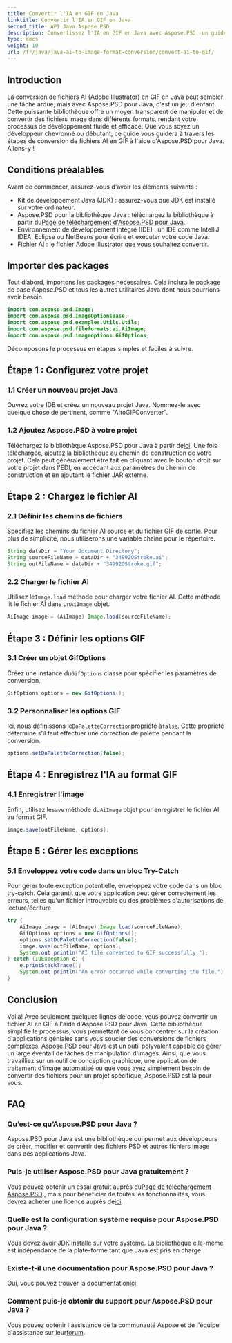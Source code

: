 ```yaml
---
title: Convertir l'IA en GIF en Java
linktitle: Convertir l'IA en GIF en Java
second_title: API Java Aspose.PSD
description: Convertissez l'IA en GIF en Java avec Aspose.PSD, un guide simple et efficace pour les développeurs. Découvrez les conditions préalables, les étapes et les FAQ pour une conversion transparente.
type: docs
weight: 10
url: /fr/java/java-ai-to-image-format-conversion/convert-ai-to-gif/
---
```

## Introduction
La conversion de fichiers AI (Adobe Illustrator) en GIF en Java peut sembler une tâche ardue, mais avec Aspose.PSD pour Java, c'est un jeu d'enfant. Cette puissante bibliothèque offre un moyen transparent de manipuler et de convertir des fichiers image dans différents formats, rendant votre processus de développement fluide et efficace. Que vous soyez un développeur chevronné ou débutant, ce guide vous guidera à travers les étapes de conversion de fichiers AI en GIF à l'aide d'Aspose.PSD pour Java. Allons-y !
## Conditions préalables
Avant de commencer, assurez-vous d'avoir les éléments suivants :
- Kit de développement Java (JDK) : assurez-vous que JDK est installé sur votre ordinateur.
-  Aspose.PSD pour la bibliothèque Java : téléchargez la bibliothèque à partir du[Page de téléchargement d'Aspose.PSD pour Java](https://releases.aspose.com/psd/java/).
- Environnement de développement intégré (IDE) : un IDE comme IntelliJ IDEA, Eclipse ou NetBeans pour écrire et exécuter votre code Java.
- Fichier AI : le fichier Adobe Illustrator que vous souhaitez convertir.
## Importer des packages
Tout d’abord, importons les packages nécessaires. Cela inclura le package de base Aspose.PSD et tous les autres utilitaires Java dont nous pourrions avoir besoin.
```java
import com.aspose.psd.Image;
import com.aspose.psd.ImageOptionsBase;
import com.aspose.psd.examples.Utils.Utils;
import com.aspose.psd.fileformats.ai.AiImage;
import com.aspose.psd.imageoptions.GifOptions;
```
Décomposons le processus en étapes simples et faciles à suivre.
## Étape 1 : Configurez votre projet
### 1.1 Créer un nouveau projet Java
Ouvrez votre IDE et créez un nouveau projet Java. Nommez-le avec quelque chose de pertinent, comme "AItoGIFConverter".
### 1.2 Ajoutez Aspose.PSD à votre projet
 Téléchargez la bibliothèque Aspose.PSD pour Java à partir de[ici](https://releases.aspose.com/psd/java/). Une fois téléchargée, ajoutez la bibliothèque au chemin de construction de votre projet. Cela peut généralement être fait en cliquant avec le bouton droit sur votre projet dans l'EDI, en accédant aux paramètres du chemin de construction et en ajoutant le fichier JAR externe.
## Étape 2 : Chargez le fichier AI
### 2.1 Définir les chemins de fichiers
Spécifiez les chemins du fichier AI source et du fichier GIF de sortie. Pour plus de simplicité, nous utiliserons une variable chaîne pour le répertoire.
```java
String dataDir = "Your Document Directory";
String sourceFileName = dataDir + "34992OStroke.ai";
String outFileName = dataDir + "34992OStroke.gif";
```
### 2.2 Charger le fichier AI
 Utilisez le`Image.load` méthode pour charger votre fichier AI. Cette méthode lit le fichier AI dans un`AiImage` objet.
```java
AiImage image = (AiImage) Image.load(sourceFileName);
```
## Étape 3 : Définir les options GIF
### 3.1 Créer un objet GifOptions
 Créez une instance du`GifOptions` classe pour spécifier les paramètres de conversion.
```java
GifOptions options = new GifOptions();
```
### 3.2 Personnaliser les options GIF
 Ici, nous définissons le`DoPaletteCorrection`propriété à`false`. Cette propriété détermine s'il faut effectuer une correction de palette pendant la conversion.
```java
options.setDoPaletteCorrection(false);
```
## Étape 4 : Enregistrez l'IA au format GIF
### 4.1 Enregistrer l'image
 Enfin, utilisez le`save` méthode du`AiImage` objet pour enregistrer le fichier AI au format GIF.
```java
image.save(outFileName, options);
```
## Étape 5 : Gérer les exceptions
### 5.1 Enveloppez votre code dans un bloc Try-Catch
Pour gérer toute exception potentielle, enveloppez votre code dans un bloc try-catch. Cela garantit que votre application peut gérer correctement les erreurs, telles qu'un fichier introuvable ou des problèmes d'autorisations de lecture/écriture.
```java
try {
    AiImage image = (AiImage) Image.load(sourceFileName);
    GifOptions options = new GifOptions();
    options.setDoPaletteCorrection(false);
    image.save(outFileName, options);
    System.out.println("AI file converted to GIF successfully.");
} catch (IOException e) {
    e.printStackTrace();
    System.out.println("An error occurred while converting the file.");
}
```
## Conclusion
Voilà! Avec seulement quelques lignes de code, vous pouvez convertir un fichier AI en GIF à l'aide d'Aspose.PSD pour Java. Cette bibliothèque simplifie le processus, vous permettant de vous concentrer sur la création d'applications géniales sans vous soucier des conversions de fichiers complexes. 
Aspose.PSD pour Java est un outil polyvalent capable de gérer un large éventail de tâches de manipulation d'images. Ainsi, que vous travailliez sur un outil de conception graphique, une application de traitement d'image automatisé ou que vous ayez simplement besoin de convertir des fichiers pour un projet spécifique, Aspose.PSD est là pour vous.
## FAQ
### Qu’est-ce qu’Aspose.PSD pour Java ?
Aspose.PSD pour Java est une bibliothèque qui permet aux développeurs de créer, modifier et convertir des fichiers PSD et autres fichiers image dans des applications Java.
### Puis-je utiliser Aspose.PSD pour Java gratuitement ?
 Vous pouvez obtenir un essai gratuit auprès du[Page de téléchargement Aspose.PSD](https://releases.aspose.com/) , mais pour bénéficier de toutes les fonctionnalités, vous devrez acheter une licence auprès de[ici](https://purchase.aspose.com/buy).
### Quelle est la configuration système requise pour Aspose.PSD pour Java ?
Vous devez avoir JDK installé sur votre système. La bibliothèque elle-même est indépendante de la plate-forme tant que Java est pris en charge.
### Existe-t-il une documentation pour Aspose.PSD pour Java ?
 Oui, vous pouvez trouver la documentation[ici](https://reference.aspose.com/psd/java/).
### Comment puis-je obtenir du support pour Aspose.PSD pour Java ?
Vous pouvez obtenir l'assistance de la communauté Aspose et de l'équipe d'assistance sur leur[forum](https://forum.aspose.com/c/psd/34).